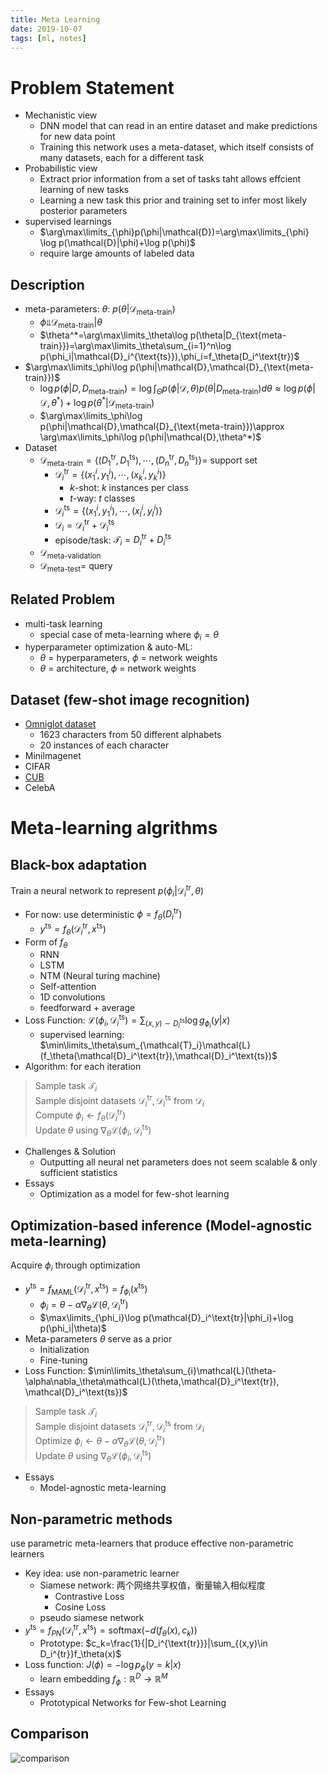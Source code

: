 ```yaml
---
title: Meta Learning
date: 2019-10-07
tags: [ml, notes]
---
```


# Problem Statement

- Mechanistic view
  - DNN model that can read in an entire dataset and make predictions for new data point
  - Training this network uses a meta-dataset, which itself consists of many datasets, each for a different task
- Probabilistic view
  - Extract prior information from a set of tasks taht allows effcient learning of new tasks
  - Learning a new task this prior and training set to infer most likely posterior parameters
- supervised learnings
  - $\arg\max\limits_{\phi}p(\phi|\mathcal{D})=\arg\max\limits_{\phi} \log p(\mathcal{D}|\phi)+\log p(\phi)$
  - require large amounts of labeled data

<!--more-->

## Description

- meta-parameters: $\theta$: $p(\theta|\mathcal{D}_{\text{meta-train}})$
  - $\phi$&#10987;$\mathcal{D}_{\text{meta-train}}|\theta$
  - $\theta^*=\arg\max\limits_\theta\log p(\theta|D_{\text{meta-train}})=\arg\max\limits_\theta\sum_{i=1}^n\log p(\phi_i|\mathcal{D}_i^{\text{ts}}),\phi_i=f_\theta(D_i^\text{tr})$
- $\arg\max\limits_\phi\log p(\phi|\mathcal{D},\mathcal{D}_{\text{meta-train}})$
  - $\log p(\phi|D,D_{\text{meta-train}})=\log \int_\Theta p(\phi|\mathcal{D},\theta)p(\theta|D_{\text{meta-train}})d\theta\approx \log p(\phi|\mathcal{D},\theta^*)+\log p(\theta^*|\mathcal{D}_{\text{meta-train}})$
  - $\arg\max\limits_\phi\log p(\phi|\mathcal{D},\mathcal{D}_{\text{meta-train}})\approx \arg\max\limits_\phi\log p(\phi|\mathcal{D},\theta^*)$
- Dataset
  - $\mathcal{D}_{\text{meta-train}}=\{(D_1^{\text{tr}},D_1^{\text{ts}}),\cdots,(D_n^{\text{tr}},D_n^{\text{ts}})\}=$ support set
    - $\mathcal{D}_i^{\text{tr}}=\{(x_1^i,y_1^i),\cdots,(x_k^i,y_k^i)\}$
      - $k$-shot: $k$ instances per class
      - $t$-way: $t$ classes
    - $\mathcal{D}_i^{\text{ts}}=\{(x_1^i,y_1^i),\cdots,(x_l^i,y_l^i)\}$
    - $\mathcal{D}_i=\mathcal{D}_i^{\text{tr}}+\mathcal{D}_i^{\text{ts}}$
    - episode/task: $\mathcal{T}_i=D_i^{\text{tr}}+D_i^{\text{ts}}$
  - $\mathcal{D}_{\text{meta-validation}}$
  - $\mathcal{D}_{\text{meta-test}}=$ query

## Related Problem

- multi-task learning
  - special case of meta-learning where $\phi_i=\theta$
- hyperparameter optimization & auto-ML:
  - $\theta$ = hyperparameters, $\phi$ = network weights
  - $\theta$ = architecture, $\phi$ = network weights

## Dataset (few-shot image recognition)

- [Omniglot dataset](https://github.com/brendenlake/omniglot)
  - 1623 characters from 50 different alphabets
  - 20 instances of each character
- Minilmagenet
- CIFAR
- [CUB](http://www.vision.caltech.edu/visipedia/CUB-200-2011.html)
- CelebA

# Meta-learning algrithms

## Black-box adaptation

Train a neural network to represent $p(\phi_i|\mathcal{D}_i^{\text{tr}},\theta)$

- For now: use deterministic $\phi=f_\theta(D_i^\text{tr})$
  - $y^\text{ts}=f_\theta(\mathcal{D}_i^{\text{tr}}, x^\text{ts})$
- Form of $f_\theta$
  - RNN
  - LSTM
  - NTM (Neural turing machine)
  - Self-attention
  - 1D convolutions
  - feedforward + average
- Loss Function: $\mathcal{L}(\phi_i,\mathcal{D}_i^\text{ts})=\sum_{(x,y)\sim D_i^{\text{ts}}}\log g_{\phi_i}(y|x)$
  - supervised learning: $\min\limits_\theta\sum_{\mathcal{T}_i}\mathcal{L}(f_\theta(\mathcal{D}_i^\text{tr}),\mathcal{D}_i^\text{ts})$
- Algorithm: for each iteration

> Sample task $\mathcal{T}_i$  
> Sample disjoint datasets $\mathcal{D}_i^\text{tr},\mathcal{D}_i^\text{ts}$ from $\mathcal{D}_i$  
> Compute $\phi_i\leftarrow f_\theta(\mathcal{D}_i^\text{tr})$  
> Update $\theta$ using $\nabla_\theta\mathcal{L}(\phi_i,\mathcal{D}_i^{\text{ts}})$

- Challenges & Solution
  - Outputting all neural net parameters does not seem scalable & only sufficient statistics
- Essays
  - Optimization as a model for few-shot learning

## Optimization-based inference (Model-agnostic meta-learning)

Acquire $\phi_i$ through optimization

- $y^\text{ts}=f_\text{MAML}(\mathcal{D}_i^\text{tr},x^\text{ts})=f_{\phi_i}(x^\text{ts})$
  - $\phi_i=\theta-\alpha\nabla_\theta\mathcal{L}(\theta,\mathcal{D}_i^\text{tr})$
  - $\max\limits_{\phi_i}\log p(\mathcal{D}_i^\text{tr}|\phi_i)+\log p(\phi_i|\theta)$
- Meta-parameters $\theta$ serve as a prior
  - Initialization
  - Fine-tuning
- Loss Function: $\min\limits_\theta\sum_{i}\mathcal{L}(\theta-\alpha\nabla_\theta\mathcal{L}(\theta,\mathcal{D}_i^\text{tr}), \mathcal{D}_i^\text{ts})$

> Sample task $\mathcal{T}_i$  
> Sample disjoint datasets $\mathcal{D}_i^\text{tr},\mathcal{D}_i^\text{ts}$ from $\mathcal{D}_i$  
> Optimize $\phi_i\leftarrow\theta-\alpha\nabla_\theta\mathcal{L}(\theta,\mathcal{D}_i^\text{tr})$  
> Update $\theta$ using $\nabla_\theta\mathcal{L}(\phi_i,\mathcal{D}_i^{\text{ts}})$

- Essays
  - Model-agnostic meta-learning

## Non-parametric methods

use parametric meta-learners that produce effective non-parametric learners

- Key idea: use non-parametric learner
  - Siamese network: 两个网络共享权值，衡量输入相似程度
    - Contrastive Loss
    - Cosine Loss
  - pseudo siamese network
- $y^{\text{ts}}=f_{PN}(\mathcal{D}_i^{\text{tr}},x^{\text{ts}})=\text{softmax}(-d(f_\theta(x),c_k))$
  - Prototype: $c_k=\frac{1}{|D_i^{\text{tr}}}|\sum_{(x,y)\in D_i^{tr}}f_\theta(x)$
- Loss function: $J(\phi)=-\log p_{\phi}(y=k|x)$
  - learn embedding $f_\phi:\mathbb{R}^D\rightarrow\mathbb{R}^M$
- Essays
  - Prototypical Networks for Few-shot Learning

## Comparison

![comparison](/images/general/meta-learning.png)
